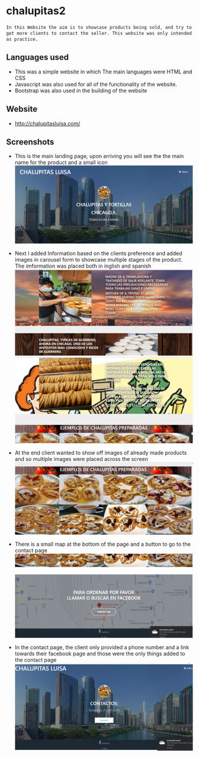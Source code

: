 # chalupitas2
    In this Website the aim is to showcase products being sold, and try to get more clients to contact the seller. This website was only intended as practice.

## Languages used
* This was a simple website in which The main languages were HTML and CSS
* Javascript was also used for all of the functionality of the website.
* Bootstrap was also used in the building of the website

## Website
* http://chalupitasluisa.com/

## Screenshots
* This is the main landing page, upon arriving you will see the the main name for the product and a small icon
  ![Alt text](img\landing.png "Landing page")

* Next I added Information based on the clients preference and added images in carousel form to showcase multiple stages of the product. The imformation was placed both in inglish and spanish
  ![Alt text](img\one.png "Optional Title")
  ![Alt text](img\two.png "Optional Title")

* At the end client wanted to show off images of already made products and so multiple images were placed across the screen
  ![Alt text](img\three.png "Optional Title")

* There is a small map at the bottom of the page and a button to go to the contact page
  ![Alt text](img\four.png "Optional Title")

* In the contact page, the client only provided a phone number and a link towards their facebook page and those were the only things added to the contact page
  ![Alt text](img\contact.png "Optional Title")
